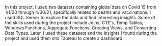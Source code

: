 In this project, I used two datasets containing global data on Covid 19 from 1/1/20 through 4/30/21, specifically related to deaths and vaccinations. I used SQL Server to explore the data and find interesting insights. Some of the skills used during the project include Joins, CTE's, Temp Tables, Windows Functions, Aggregate Functions, Creating Views, and Converting Data Types. Later, I used these datasets and the insights I found during the project and used them into Tableau to create a dashboard.
